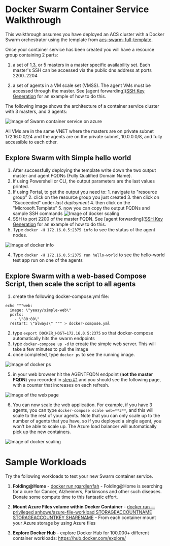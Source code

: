 # Docker Swarm Container Service Walkthrough

This walkthrough assumes you have deployed an ACS cluster with a Docker Swarm orchestrator using the template from [acs-swarm-full-template](https://github.com/rgardler/azure-quickstart-templates/tree/acs/acs-swarm-full-template).

 Once your container service has been created you will have a resource group containing 2 parts:

1. a set of 1,3, or 5 masters in a master specific availability set.  Each master's SSH can be accessed via the public dns address at ports 2200..2204

2. a set of agents in a VM scale set (VMSS).  The agent VMs must be accessed through the master.  See [agent forwarding]([SSH Key Generation](https://github.com/rgardler/azure-quickstart-templates/blob/acs/acs-swarm-full-template/docs/SSHKeyManagement.md#key-management-and-agent-forwarding-with-windows-pageant) for an example of how to do this.

The following image shows the architecture of a container service cluster with 3 masters, and 3 agents:

 ![Image of Swarm container service on azure](https://raw.githubusercontent.com/rgardler/azure-quickstart-templates/acs/acs-swarm-full-template/images/swarm.png)

 All VMs are in the same VNET where the masters are on private subnet 172.16.0.0/24 and the agents are on the private subnet, 10.0.0.0/8, and fully accessible to each other.

## Explore Swarm with Simple hello world
 1. After successfully deploying the template write down the two output master and agent FQDNs (Fully Qualified Domain Name).
  1. If using Powershell or CLI, the output parameters are the last values printed.
  2. If using Portal, to get the output you need to:
    1. navigate to "resource group"
    2. click on the resource group you just created
    3. then click on "Succeeded" under *last deployment*
    4. then click on the "Microsoft.Template"
    5. now you can copy the output FQDNs and sample SSH commands
    ![Image of docker scaling](https://raw.githubusercontent.com/rgardler/azure-quickstart-templates/acs/acs-swarm-full-template/images/findingoutputs.png)
 2. SSH to port 2200 of the master FQDN. See [agent forwarding]([SSH Key Generation](https://github.com/rgardler/azure-quickstart-templates/blob/acs/acs-swarm-full-template/docs/SSHKeyManagement.md#key-management-and-agent-forwarding-with-windows-pageant) for an example of how to do this.
 3. Type `docker -H 172.16.0.5:2375 info` to see the status of the agent nodes.

 ![Image of docker info](https://raw.githubusercontent.com/rgardler/azure-quickstart-templates/acs/acs-swarm-full-template/images/dockerinfo.png)

 4. Type `docker -H 172.16.0.5:2375 run hello-world` to see the hello-world test app run on one of the agents

## Explore Swarm with a web-based Compose Script, then scale the script to all agents
1. create the following docker-compose.yml file:
```
echo """web:
  image: \"yeasy/simple-web\"
  ports:
    - \"80:80\"
  restart: \"always\" """ > docker-compose.yml
```
2. type `export DOCKER_HOST=172.16.0.5:2375` so that docker-compose automatically hits the swarm endpoints
3. type `docker-compose up -d` to create the simple web server.  This will take a few minutes to pull the image
4. once completed, type `docker ps` to see the running image.

 ![Image of docker ps](https://raw.githubusercontent.com/rgardler/azure-quickstart-templates/acs/acs-swarm-full-template/images/dockerps.png)

5. in your web browser hit the AGENTFQDN endpoint (**not the master FQDN**) you recorded in [step #1](#explore-swarm-with-simple-hello-world)  and you should see the following page, with a counter that increases on each refresh.

 ![Image of the web page](https://raw.githubusercontent.com/rgardler/azure-quickstart-templates/acs/acs-swarm-full-template/images/swarmbrowser.png)

6. You can now scale the web application.  For example, if you have 3 agents, you can type `docker-compose scale web=**3**`, and this will scale to the rest of your agents.  Note that you can only scale up to the number of agents that you have, so if you deployed a single agent, you won't be able to scale up.  The Azure load balancer will automatically pick up the new containers.

 ![Image of docker scaling](https://raw.githubusercontent.com/rgardler/azure-quickstart-templates/acs/acs-swarm-full-template/images/dockercomposescale.png)

# Sample Workloads

Try the following workloads to test your new Swarm container service.

1. **Folding@Home** - [docker run rgardler/fah](https://hub.docker.com/r/rgardler/fah/) - Folding@Home is searching for a cure for Cancer, Alzheimers, Parkinsons and other such diseases. Donate some compute time to this fantastic effort.

2. **Mount Azure Files volume within Docker Container** - [docker run --privileged anhowe/azure-file-workload STORAGEACCOUNTNAME STORAGEACCOUNTKEY SHARENAME](https://github.com/anhowe/azure-file-workload) - From each container mount your Azure storage by using Azure files

3. **Explore Docker Hub** - explore Docker Hub for 100,000+ different container workloads: https://hub.docker.com/explore/
